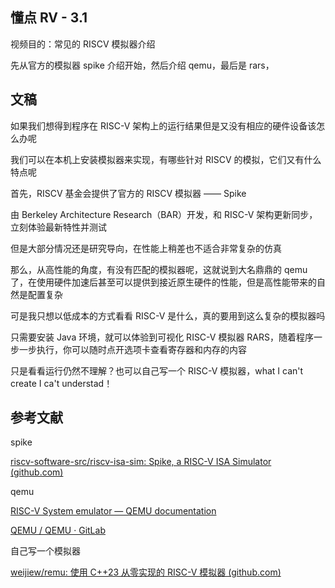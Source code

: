 ## 懂点 RV - 3.1

视频目的：常见的 RISCV 模拟器介绍



先从官方的模拟器 spike 介绍开始，然后介绍 qemu，最后是 rars，



## 文稿

如果我们想得到程序在 RISC-V 架构上的运行结果但是又没有相应的硬件设备该怎么办呢

我们可以在本机上安装模拟器来实现，有哪些针对 RISCV 的模拟，它们又有什么特点呢



首先，RISCV 基金会提供了官方的 RISCV 模拟器 —— Spike

由 Berkeley Architecture Research（BAR）开发，和 RISC-V 架构更新同步，立刻体验最新特性并测试

但是大部分情况还是研究导向，在性能上稍差也不适合非常复杂的仿真



那么，从高性能的角度，有没有匹配的模拟器呢，这就说到大名鼎鼎的 qemu 了，在使用硬件加速后甚至可以提供到接近原生硬件的性能，但是高性能带来的自然是配置复杂



可是我只想以低成本的方式看看 RISC-V 是什么，真的要用到这么复杂的模拟器吗

只需要安装 Java 环境，就可以体验到可视化 RISC-V 模拟器 RARS，随着程序一步一步执行，你可以随时点开选项卡查看寄存器和内存的内容



只是看看运行仍然不理解？也可以自己写一个 RISC-V 模拟器，what I can't create I ca't understad！



## 参考文献

spike

[riscv-software-src/riscv-isa-sim: Spike, a RISC-V ISA Simulator (github.com)](https://github.com/riscv-software-src/riscv-isa-sim)

qemu

[RISC-V System emulator — QEMU documentation](https://www.qemu.org/docs/master/system/target-riscv.html) 

[QEMU / QEMU · GitLab](https://gitlab.com/qemu-project/qemu) 

自己写一个模拟器

[weijiew/remu: 使用 C++23 从零实现的 RISC-V 模拟器 (github.com)](https://github.com/weijiew/remu) 

